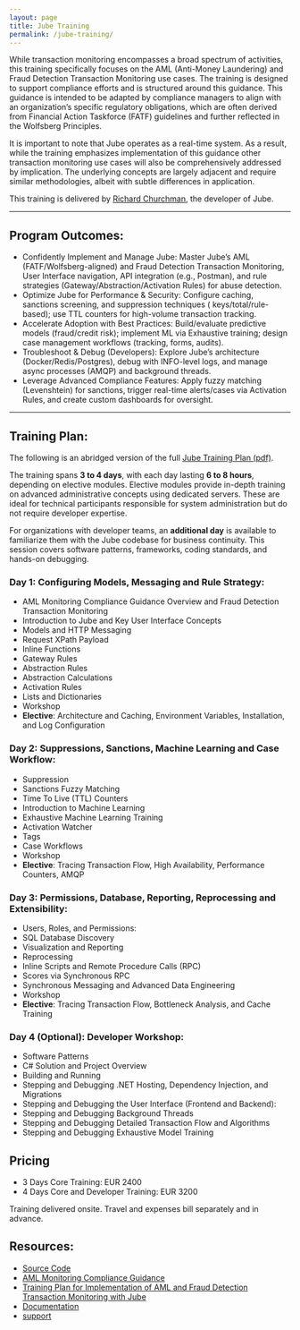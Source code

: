 ```yaml
---
layout: page
title: Jube Training
permalink: /jube-training/
---
```


While transaction monitoring encompasses a broad spectrum of activities, this training specifically focuses on
the AML (Anti-Money Laundering) and Fraud Detection Transaction Monitoring use cases. The training is designed to support compliance efforts
and is
structured around this guidance. This guidance is intended to be adapted by compliance managers to align with an
organization’s specific regulatory obligations, which are often derived from Financial Action Taskforce (FATF)
guidelines and further reflected in the Wolfsberg Principles.

It is important to note that Jube operates as a real-time system. As a result, while the training emphasizes
implementation of this guidance other transaction monitoring use cases will also be comprehensively addressed by
implication. The underlying concepts are largely adjacent and require similar methodologies, albeit with subtle
differences in application.

This training is delivered by [Richard Churchman](https://www.churchman.io), the developer of Jube.

---

## **Program Outcomes:**

* Confidently Implement and Manage Jube: Master Jube’s AML (FATF/Wolfsberg-aligned) and Fraud Detection Transaction
  Monitoring, User Interface navigation, API integration (e.g., Postman), and rule strategies (Gateway/Abstraction/Activation Rules) for abuse
  detection.
* Optimize Jube for Performance & Security: Configure caching, sanctions screening, and suppression techniques (
  keys/total/rule-based); use TTL counters for high-volume transaction tracking.
* Accelerate Adoption with Best Practices: Build/evaluate predictive models (fraud/credit risk); implement ML via
  Exhaustive training; design case management workflows (tracking, forms, audits).
* Troubleshoot & Debug (Developers): Explore Jube’s architecture (Docker/Redis/Postgres), debug with INFO-level logs,
  and manage async processes (AMQP) and background threads.
* Leverage Advanced Compliance Features: Apply fuzzy matching (Levenshtein) for sanctions, trigger real-time
  alerts/cases via Activation Rules, and create custom dashboards for oversight.

---

## **Training Plan**:

The following is an abridged version of the
full [Jube Training Plan (pdf)](https://jube.io/JubeTrainingPlan.pdf).

The training spans **3 to 4 days**, with each day lasting **6 to 8 hours**, depending on elective modules.
Elective
modules provide in-depth training on advanced administrative concepts using dedicated servers. These are ideal
for technical participants responsible for system administration but do not require developer expertise.

For organizations with developer teams, an **additional day** is available to familiarize them with the Jube codebase
for business continuity. This session covers software patterns, frameworks, coding standards, and hands-on debugging.

### **Day 1: Configuring Models, Messaging and Rule Strategy:**

- AML Monitoring Compliance Guidance Overview and Fraud Detection Transaction Monitoring
- Introduction to Jube and Key User Interface Concepts
- Models and HTTP Messaging
- Request XPath Payload
- Inline Functions
- Gateway Rules
- Abstraction Rules
- Abstraction Calculations
- Activation Rules
- Lists and Dictionaries
- Workshop
- **Elective**: Architecture and Caching, Environment Variables, Installation, and Log Configuration

### **Day 2: Suppressions, Sanctions, Machine Learning and Case Workflow:**

- Suppression
- Sanctions Fuzzy Matching
- Time To Live (TTL) Counters
- Introduction to Machine Learning
- Exhaustive Machine Learning Training
- Activation Watcher
- Tags
- Case Workflows
- Workshop
- **Elective**: Tracing Transaction Flow, High Availability, Performance Counters, AMQP

### **Day 3: Permissions, Database, Reporting, Reprocessing and Extensibility:**

- Users, Roles, and Permissions:
- SQL Database Discovery
- Visualization and Reporting
- Reprocessing
- Inline Scripts and Remote Procedure Calls (RPC)
- Scores via Synchronous RPC
- Synchronous Messaging and Advanced Data Engineering
- Workshop
- **Elective**: Tracing Transaction Flow, Bottleneck Analysis, and Cache Training

### **Day 4 (Optional): Developer Workshop:**

- Software Patterns
- C# Solution and Project Overview
- Building and Running
- Stepping and Debugging .NET Hosting, Dependency Injection, and Migrations
- Stepping and Debugging the User Interface (Frontend and Backend):
- Stepping and Debugging Background Threads
- Stepping and Debugging Detailed Transaction Flow and Algorithms
- Stepping and Debugging Exhaustive Model Training

## **Pricing**
* 3 Days Core Training: EUR 2400
* 4 Days Core and Developer Training: EUR 3200

Training delivered onsite.  Travel and expenses bill separately and in advance.

## **Resources:**

* [Source Code]()
* [AML Monitoring Compliance Guidance](https://jube.io/JubeAMLMonitoringComplianceGuidance.pdf)
* [Training Plan for Implementation of AML and Fraud Detection Transaction Monitoring with Jube](/JubeTrainingPlan.pdf)
* [Documentation](https://jube-home.github.io/aml-fraud-transaction-monitoring/)
* [support](/jube-support)